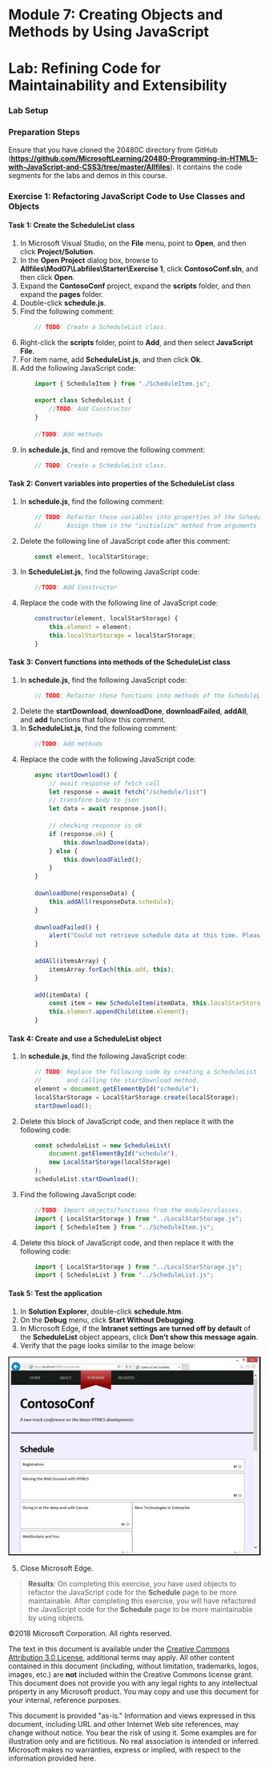 # Module 7: Creating Objects and Methods by Using JavaScript

# Lab: Refining Code for Maintainability and Extensibility

### Lab Setup

### Preparation Steps

Ensure that you have cloned the 20480C directory from GitHub (**https://github.com/MicrosoftLearning/20480-Programming-in-HTML5-with-JavaScript-and-CSS3/tree/master/Allfiles**). It contains the code segments for the labs and demos in this course.

### Exercise 1: Refactoring JavaScript Code to Use Classes and Objects

#### Task 1: Create the ScheduleList class

1.	In Microsoft Visual Studio, on the **File** menu, point to **Open**, and then click **Project/Solution**.
2.	In the **Open Project** dialog box, browse to **Allfiles\Mod07\Labfiles\Starter\Exercise 1**, click **ContosoConf.sln**, and then click **Open**.
3.	Expand the **ContosoConf** project, expand the **scripts** folder, and then expand the **pages** folder.
4.	Double-click **schedule.js**.
5.	Find the following comment:
    ```javascript
        // TODO: Create a ScheduleList class.
    ```
6. Right-click the **scripts** folder, point to **Add**, and then select **JavaScript File**.
7. For item name, add **ScheduleList.js**, and then click **Ok**.
8. Add the following JavaScript code:
	```javascript
		import { ScheduleItem } from "./ScheduleItem.js";

		export class ScheduleList {
			//TODO: Add Constructor
		}
		
		//TODO: Add methods
	```
9.	In **schedule.js**, find and remove the following comment:
	```javascript
        // TODO: Create a ScheduleList class.
    ```

#### Task 2: Convert variables into properties of the ScheduleList class

1.	In **schedule.js**, find the following comment:
    ```javascript
        // TODO: Refactor these variables into properties of the ScheduleList class.
		//		 Assign them in the "initialize" method from arguments
    ```
2.	Delete the following line of JavaScript code after this comment:
    ```javascript
        const element, localStarStorage;
    ```

3.	In **ScheduleList.js**, find the following JavaScript code:
    ```javascript
        //TODO: Add Constructor
    ```
4.	Replace the code with the following line of JavaScript code:
    ```javascript
        constructor(element, localStarStorage) {
			this.element = element;
			this.localStarStorage = localStarStorage;
		}
    ```
#### Task 3: Convert functions into methods of the ScheduleList class

1.	In **schedule.js**, find the following JavaScript code:
    ```javascript
        // TODO: Refactor these functions into methods of the ScheduleList class.
    ```
2.	Delete the **startDownload**, **downloadDone**, **downloadFailed**, **addAll**, and **add** functions that follow this comment.
3.  In **ScheduleList.js**, find the following comment:
    ```javascript
        //TODO: Add methods
    ```
3.	Replace the code with the following JavaScript code:
    ```javascript
		async startDownload() {
			// await response of fetch call
			let response = await fetch("/schedule/list")
			// transform body to json
			let data = await response.json();
	
			// checking response is ok
			if (response.ok) {
				this.downloadDone(data);
			} else {
				this.downloadFailed();
			}
		}

		downloadDone(responseData) {
			this.addAll(responseData.schedule);
		}

		downloadFailed() {
			alert("Could not retrieve schedule data at this time. Please try again later.");
		}

		addAll(itemsArray) {
			itemsArray.forEach(this.add, this);
		}

		add(itemData) {
			const item = new ScheduleItem(itemData, this.localStarStorage);
			this.element.appendChild(item.element);
		}
    ```

#### Task 4: Create and use a ScheduleList object

1.	In **schedule.js**, find the following JavaScript code:
    ```javascript
        // TODO: Replace the following code by creating a ScheduleList object 
        //       and calling the startDownload method.
        element = document.getElementById("schedule");
        localStarStorage = LocalStarStorage.create(localStorage);
        startDownload();
    ```
2.	Delete this block of JavaScript code,  and then replace it with the following code:
    ```javascript
		const scheduleList = new ScheduleList(
			document.getElementById("schedule"),
			new LocalStarStorage(localStorage)
		);
		scheduleList.startDownload();
    ```
3.	Find the following JavaScript code:
    ```javascript
		//TODO: Import objects/functions from the modules/classes.
		import { LocalStarStorage } from "../LocalStarStorage.js";
		import { ScheduleItem } from "../ScheduleItem.js";
    ```
4.	Delete this block of JavaScript code,  and then replace it with the following code:
    ```javascript
		import { LocalStarStorage } from "../LocalStarStorage.js";
		import { ScheduleList } from "../ScheduleList.js";
    ```

#### Task 5: Test the application

1.	In **Solution Explorer**, double-click **schedule.htm**.
2.	On the **Debug** menu, click **Start Without Debugging**.
3.	In Microsoft Edge, if the **Intranet settings are turned off by default** of the **ScheduleList** object appears, click **Don’t show this message again**.
4.	Verify that the page looks similar to the image below:

![alt text](./Images/20480B_7_Schedule-Refactored.png "The Schedule page")

5.	Close Microsoft Edge.

>**Results**: On completing this exercise, you have used objects to refactor the JavaScript code for the **Schedule** page to be more maintainable.
After completing this exercise, you will have refactored the JavaScript code for the **Schedule** page to be more maintainable by using objects.

©2018 Microsoft Corporation. All rights reserved.

The text in this document is available under the  [Creative Commons Attribution 3.0 License](https://creativecommons.org/licenses/by/3.0/legalcode), additional terms may apply. All other content contained in this document (including, without limitation, trademarks, logos, images, etc.) are  **not**  included within the Creative Commons license grant. This document does not provide you with any legal rights to any intellectual property in any Microsoft product. You may copy and use this document for your internal, reference purposes.

This document is provided &quot;as-is.&quot; Information and views expressed in this document, including URL and other Internet Web site references, may change without notice. You bear the risk of using it. Some examples are for illustration only and are fictitious. No real association is intended or inferred. Microsoft makes no warranties, express or implied, with respect to the information provided here.
